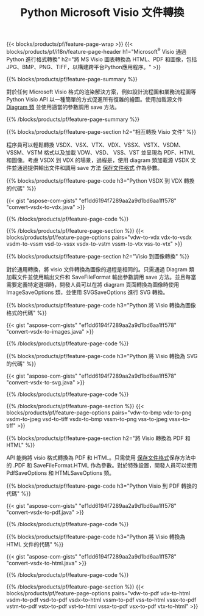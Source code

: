 ﻿---
title: Python Microsoft Visio 文件轉換
url: /zh-hant/python-java/conversion/
description: 將 Microsoft Visio 格式 VSDX VSX VDX VTX VSSX VSTX VSDM VSTM VSSM VDW VSD VST VSS 轉換為 HTML 圖像和 PDF，只需幾行Python 代碼。
---
{{< blocks/products/pf/feature-page-wrap >}}
{{< blocks/products/pf/i18n/feature-page-header h1="Microsoft<sup>&reg;</sup> Visio 通過 Python 進行格式轉換" h2="將 MS Visio 圖表轉換為 HTML、PDF 和圖像，包括 JPG、BMP、PNG、TIFF，以構建跨平台Python應用程序。" >}}

{{% blocks/products/pf/feature-page-summary %}}

對於任何 Microsoft Visio 格式的渲染解決方案，例如設計流程圖和業務流程圖等 Python Visio API 以一種簡單的方式促進所有復雜的繪圖。使用加載源文件 [Diagram 類](https://apireference.aspose.com/diagram/python-java/asposediagram.api/Diagram) 並使用適當的參數調用 save 方法。

{{% /blocks/products/pf/feature-page-summary %}}

{{% blocks/products/pf/feature-page-section h2="相互轉換 Visio 文件" %}}

程序員可以輕鬆轉換 VSDX、VSX、VTX、VDX、VSSX、VSTX、VSDM、VSSM、VSTM 格式以及加載 VDW、VSD、 VSS、VST 並呈現為 PDF、HTML 和圖像。考慮 VSDX 到 VDX 的場景，過程是，使用 diagram 類加載源 VSDX 文件並通過提供輸出文件和調用 save 方法 [保存文件格式](https://apireference.aspose.com/diagram/python-java/asposediagram.api/SaveFileFormat) 作為參數。 

{{% blocks/products/pf/feature-page-code h3="Python VSDX 到 VDX 轉換的代碼" %}}

{{< gist "aspose-com-gists" "ef1dd6194f7289aa2a9d1bd6aa1ff578" "convert-vsdx-to-vdx.java" >}}

{{% /blocks/products/pf/feature-page-code %}}

{{% /blocks/products/pf/feature-page-section %}}
{{< blocks/products/pf/feature-page-options pairs="vdw-to-vdx vdx-to-vsdx vsdm-to-vssm vsd-to-vssx vsdx-to-vstm vssm-to-vtx vss-to-vtx" >}}

{{% blocks/products/pf/feature-page-section h2="Visio 到圖像轉換" %}}

對於通用轉換，將 visio 文件轉換為圖像的過程是相同的。只需通過 Diagram 類加載文件並使用輸出文件和 SaveFileFormat 輸出參數調用 save 方法。並且每當需要定義特定選項時，開發人員可以在將 diagram 頁面轉換為圖像時使用 ImageSaveOptions 類，並使用 SVGSaveOptions 進行 SVG 轉換。

{{% blocks/products/pf/feature-page-code h3="Python 將 Visio 轉換為圖像格式的代碼" %}}

{{< gist "aspose-com-gists" "ef1dd6194f7289aa2a9d1bd6aa1ff578" "convert-vsdx-to-images.java" >}}

{{% /blocks/products/pf/feature-page-code %}}

{{% blocks/products/pf/feature-page-code h3="Python 將 Visio 轉換為 SVG 的代碼" %}}

{{< gist "aspose-com-gists" "ef1dd6194f7289aa2a9d1bd6aa1ff578" "convert-vsdx-to-svg.java" >}}

{{% /blocks/products/pf/feature-page-code %}}

{{% /blocks/products/pf/feature-page-section %}}
{{< blocks/products/pf/feature-page-options pairs="vdw-to-bmp vdx-to-png vsdm-to-jpeg vsd-to-tiff vsdx-to-bmp vssm-to-png vss-to-jpeg vssx-to-tiff" >}}

{{% blocks/products/pf/feature-page-section h2="將 Visio 轉換為 PDF 和 HTML" %}}

API 能夠將 visio 格式轉換為 PDF 和 HTML。只需使用 [保存文件格式](https://apireference.aspose.com/diagram/python-java/asposediagram.api/SaveFileFormat)保存方法中的 .PDF 和 SaveFileFormat.HTML 作為參數。對於特殊設置，開發人員可以使用 PdfSaveOptions 和 HTMLSaveOptions 類。

{{% blocks/products/pf/feature-page-code h3="Python Visio 到 PDF 轉換的代碼" %}}

{{< gist "aspose-com-gists" "ef1dd6194f7289aa2a9d1bd6aa1ff578" "convert-vsdx-to-pdf.java" >}}

{{% /blocks/products/pf/feature-page-code %}}

{{% blocks/products/pf/feature-page-code h3="Python 將 Visio 轉換為 HTML 文件的代碼" %}}

{{< gist "aspose-com-gists" "ef1dd6194f7289aa2a9d1bd6aa1ff578" "convert-vsdx-to-html.java" >}}

{{% /blocks/products/pf/feature-page-code %}}

{{% /blocks/products/pf/feature-page-section %}}
{{< blocks/products/pf/feature-page-options pairs="vdw-to-pdf vdx-to-html vsdm-to-pdf vsd-to-pdf vsdx-to-html vssm-to-pdf vss-to-html vssx-to-pdf vstm-to-pdf vstx-to-pdf vst-to-html vssx-to-pdf vsx-to-pdf vtx-to-html" >}}